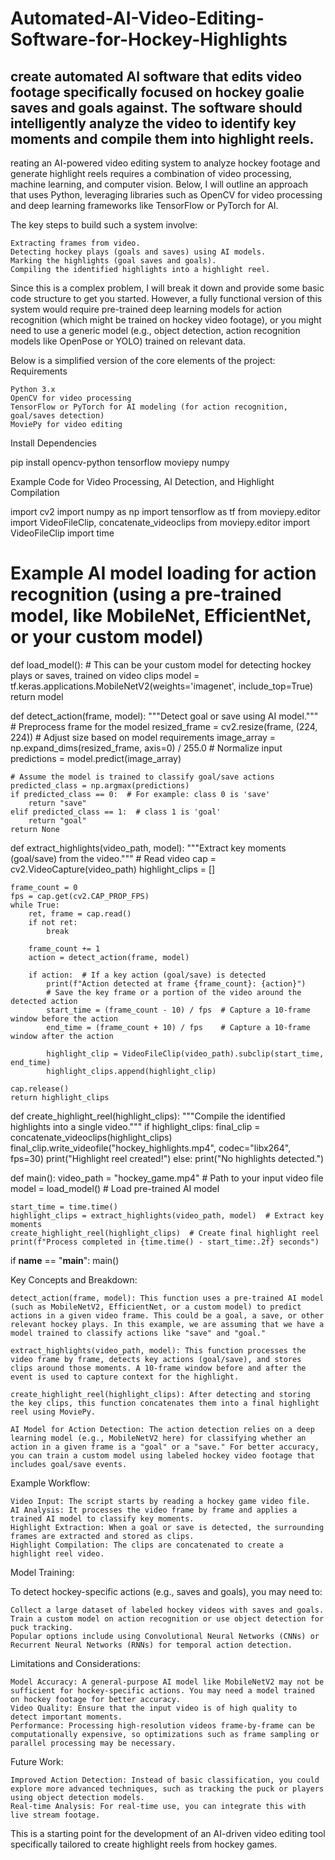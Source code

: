 # Automated-AI-Video-Editing-Software-for-Hockey-Highlights
create automated AI software that edits video footage specifically focused on hockey goalie saves and goals against. The software should intelligently analyze the video to identify key moments and compile them into highlight reels. 
----------------
reating an AI-powered video editing system to analyze hockey footage and generate highlight reels requires a combination of video processing, machine learning, and computer vision. Below, I will outline an approach that uses Python, leveraging libraries such as OpenCV for video processing and deep learning frameworks like TensorFlow or PyTorch for AI.

The key steps to build such a system involve:

    Extracting frames from video.
    Detecting hockey plays (goals and saves) using AI models.
    Marking the highlights (goal saves and goals).
    Compiling the identified highlights into a highlight reel.

Since this is a complex problem, I will break it down and provide some basic code structure to get you started. However, a fully functional version of this system would require pre-trained deep learning models for action recognition (which might be trained on hockey video footage), or you might need to use a generic model (e.g., object detection, action recognition models like OpenPose or YOLO) trained on relevant data.

Below is a simplified version of the core elements of the project:
Requirements

    Python 3.x
    OpenCV for video processing
    TensorFlow or PyTorch for AI modeling (for action recognition, goal/saves detection)
    MoviePy for video editing

Install Dependencies

pip install opencv-python tensorflow moviepy numpy

Example Code for Video Processing, AI Detection, and Highlight Compilation

import cv2
import numpy as np
import tensorflow as tf
from moviepy.editor import VideoFileClip, concatenate_videoclips
from moviepy.editor import VideoFileClip
import time

# Example AI model loading for action recognition (using a pre-trained model, like MobileNet, EfficientNet, or your custom model)
def load_model():
    # This can be your custom model for detecting hockey plays or saves, trained on video clips
    model = tf.keras.applications.MobileNetV2(weights='imagenet', include_top=True)
    return model

def detect_action(frame, model):
    """Detect goal or save using AI model."""
    # Preprocess frame for the model
    resized_frame = cv2.resize(frame, (224, 224))  # Adjust size based on model requirements
    image_array = np.expand_dims(resized_frame, axis=0) / 255.0  # Normalize input
    predictions = model.predict(image_array)
    
    # Assume the model is trained to classify goal/save actions
    predicted_class = np.argmax(predictions)
    if predicted_class == 0:  # For example: class 0 is 'save'
        return "save"
    elif predicted_class == 1:  # class 1 is 'goal'
        return "goal"
    return None

def extract_highlights(video_path, model):
    """Extract key moments (goal/save) from the video."""
    # Read video
    cap = cv2.VideoCapture(video_path)
    highlight_clips = []

    frame_count = 0
    fps = cap.get(cv2.CAP_PROP_FPS)
    while True:
        ret, frame = cap.read()
        if not ret:
            break
        
        frame_count += 1
        action = detect_action(frame, model)
        
        if action:  # If a key action (goal/save) is detected
            print(f"Action detected at frame {frame_count}: {action}")
            # Save the key frame or a portion of the video around the detected action
            start_time = (frame_count - 10) / fps  # Capture a 10-frame window before the action
            end_time = (frame_count + 10) / fps    # Capture a 10-frame window after the action
            
            highlight_clip = VideoFileClip(video_path).subclip(start_time, end_time)
            highlight_clips.append(highlight_clip)
        
    cap.release()
    return highlight_clips

def create_highlight_reel(highlight_clips):
    """Compile the identified highlights into a single video."""
    if highlight_clips:
        final_clip = concatenate_videoclips(highlight_clips)
        final_clip.write_videofile("hockey_highlights.mp4", codec="libx264", fps=30)
        print("Highlight reel created!")
    else:
        print("No highlights detected.")

def main():
    video_path = "hockey_game.mp4"  # Path to your input video file
    model = load_model()  # Load pre-trained AI model

    start_time = time.time()
    highlight_clips = extract_highlights(video_path, model)  # Extract key moments
    create_highlight_reel(highlight_clips)  # Create final highlight reel
    print(f"Process completed in {time.time() - start_time:.2f} seconds")

if __name__ == "__main__":
    main()

Key Concepts and Breakdown:

    detect_action(frame, model): This function uses a pre-trained AI model (such as MobileNetV2, EfficientNet, or a custom model) to predict actions in a given video frame. This could be a goal, a save, or other relevant hockey plays. In this example, we are assuming that we have a model trained to classify actions like "save" and "goal."

    extract_highlights(video_path, model): This function processes the video frame by frame, detects key actions (goal/save), and stores clips around those moments. A 10-frame window before and after the event is used to capture context for the highlight.

    create_highlight_reel(highlight_clips): After detecting and storing the key clips, this function concatenates them into a final highlight reel using MoviePy.

    AI Model for Action Detection: The action detection relies on a deep learning model (e.g., MobileNetV2 here) for classifying whether an action in a given frame is a "goal" or a "save." For better accuracy, you can train a custom model using labeled hockey video footage that includes goal/save events.

Example Workflow:

    Video Input: The script starts by reading a hockey game video file.
    AI Analysis: It processes the video frame by frame and applies a trained AI model to classify key moments.
    Highlight Extraction: When a goal or save is detected, the surrounding frames are extracted and stored as clips.
    Highlight Compilation: The clips are concatenated to create a highlight reel video.

Model Training:

To detect hockey-specific actions (e.g., saves and goals), you may need to:

    Collect a large dataset of labeled hockey videos with saves and goals.
    Train a custom model on action recognition or use object detection for puck tracking.
    Popular options include using Convolutional Neural Networks (CNNs) or Recurrent Neural Networks (RNNs) for temporal action detection.

Limitations and Considerations:

    Model Accuracy: A general-purpose AI model like MobileNetV2 may not be sufficient for hockey-specific actions. You may need a model trained on hockey footage for better accuracy.
    Video Quality: Ensure that the input video is of high quality to detect important moments.
    Performance: Processing high-resolution videos frame-by-frame can be computationally expensive, so optimizations such as frame sampling or parallel processing may be necessary.

Future Work:

    Improved Action Detection: Instead of basic classification, you could explore more advanced techniques, such as tracking the puck or players using object detection models.
    Real-time Analysis: For real-time use, you can integrate this with live stream footage.

This is a starting point for the development of an AI-driven video editing tool specifically tailored to create highlight reels from hockey games.
